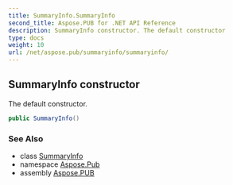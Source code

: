 ```yaml
---
title: SummaryInfo.SummaryInfo
second_title: Aspose.PUB for .NET API Reference
description: SummaryInfo constructor. The default constructor
type: docs
weight: 10
url: /net/aspose.pub/summaryinfo/summaryinfo/
---
```

## SummaryInfo constructor

The default constructor.

```csharp
public SummaryInfo()
```

### See Also

* class [SummaryInfo](../)
* namespace [Aspose.Pub](../../summaryinfo/)
* assembly [Aspose.PUB](../../../)


